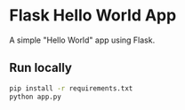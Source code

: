 
# Flask Hello World App

A simple "Hello World" app using Flask.

## Run locally

```bash
pip install -r requirements.txt
python app.py
```
